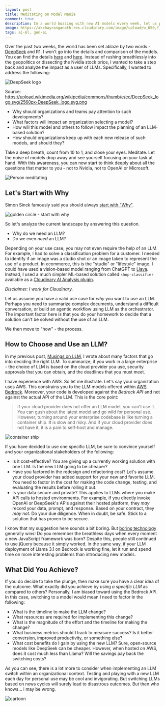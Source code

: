 ```yaml
---
layout: post
title: Meditating on Model Mania
comment: true
description: In a world buzzing with new AI models every week, let us pause to consider what truly matters when choosing an LLM for your organization.
image: https://akshayranganath-res.cloudinary.com/image/upload/w_650,f_auto,q_auto/blog/meditating-on-model-mania_wmqj2t
tags: ai-ml, gen-ai
---
```


Over the past two weeks, the world has been set ablaze by two words - [DeepSeek](https://www.deepseek.com/) and R1. I won't go into the details and comparison of the models. You can find the details [here](https://www.techtarget.com/whatis/feature/DeepSeek-explained-Everything-you-need-to-know) and [here](https://www.geekwire.com/2025/deepseeks-new-model-shows-that-ai-expertise-might-matter-more-than-compute-in-2025/). Instead of rushing breathlessly into the geopolitics or dissecting the Nvidia stock price, I wanted to take a step back and analyze the impact as a user of LLMs. Specifically, I wanted to address the following:

![DeepSeek logo](https://akshayranganath-res.cloudinary.com/image/upload/w_650,f_auto,q_auto/blog/deepseek-logo.png)

Source: https://upload.wikimedia.org/wikipedia/commons/thumb/e/ec/DeepSeek_logo.svg/2560px-DeepSeek_logo.svg.png

* Why should organizations and teams pay attention to such developments?
* What factors will impact an organization selecting a model?
* How will this model and others to follow impact the planning of an LLM-based solution?
* How should organizations keep up with each new release of such models, and should they?

Take a deep breath, count from 10 to 1, and close your eyes. Meditate. Let the noise of models drop away and see yourself focusing on your task at hand. With this awareness, you can now start to think deeply about all the questions that matter to you - not to Nvidia, not to OpenAI or Microsoft.

![Person meditating](https://akshayranganath-res.cloudinary.com/image/upload/w_650,f_auto,q_auto/blog/meditating-on-model-mania_wmqj2t)

## Let's Start with Why

Simon Sinek famously said you should always [start with "Why"](https://www.youtube.com/watch?v=u4ZoJKF_VuA). 

![golden circle - start with why](https://akshayranganath-res.cloudinary.com/image/upload/e_trim/e_sharpen,w_650,f_auto,q_auto/blog/start-with-why.png)

So let's analyze the current landscape by answering this question.

* Why do we need an LLM? 
* Do we even _need_ an LLM?

Depending on your use case, you may not even require the help of an LLM. For example, I had to solve a classification problem for a customer. I needed to identify if an image was a studio shot or an image taken to represent the use of a product. In ecommerce, this is the "studio" or "lifestyle" image. I could have used a vision-based model ranging from ChatGPT to [Llava](https://github.com/haotian-liu/LLaVA). Instead, I used a much simpler ML-based solution called `shop-classifier` available as a [Cloudinary AI Analysis plugin](https://cloudinary.com/documentation/cloudinary_ai_content_analysis_addon).

_Disclaimer: I work for Cloudinary._

Let us assume you have a valid use case for _why_ you want to use an LLM. Perhaps you need to summarize complex documents, understand a difficult conversation, or build an agentic workflow using LLM as the orchestrator. The important factor here is that you do your homework to decide that a solution can't be solved without the use of an LLM.

We then move to "how" - the process.

## How to Choose and Use an LLM?

In my previous post, [Musings on LLM](https://akshayranganath.github.io/Musings-on-LLMs/), I wrote about many factors that go into deciding the right LLM. To summarize, if you work in a large enterprise - the choice of LLM is based on the cloud provider you use, security approvals that you can obtain, and the deadlines that you must meet.

I have experience with AWS. So let me illustrate. Let's say your organization uses AWS. This constrains you to the LLM models offered within [AWS Bedrock](https://aws.amazon.com/bedrock/). Moreover, your code is developed against the _Bedrock API_ and not against the actual API of the LLM. This is the core point:

> If your cloud provider does not offer an LLM model, you can't use it. You can gush about the latest model and go wild for personal use. However, turning around your enterprise codebase is like turning a container ship. It is slow and risky. And if your cloud provider does not have it, it is a pain to self-host and manage. 

![container ship](https://akshayranganath-res.cloudinary.com/image/upload/w_650,f_auto,q_auto/blog/container-ship)

If you have decided to use one specific LLM, be sure to convince yourself and your organizational stakeholders of the following:

* Is it cost-effective? You are giving up a currently working solution with one LLM. Is the new LLM going to be cheaper?
* Have you factored in the redesign and refactoring cost? Let's assume your cloud provider has added support for your new and favorite LLM. You need to factor in the cost for making the code change, testing, and evaluating the results before rolling it out.
* Is your data secure and private? This applies to LLMs where you make API calls to hosted environments. For example, if you directly invoke OpenAI or DeepSeek's APIs against their hosted platform, they _may_ record your data, prompt, and response. Based on your contract, they _may not_. Do your due diligence. When in doubt, be safe. Stick to a solution that has proven to be secure.

I know that my suggestion here sounds a bit boring. But [boring technology](https://boringtechnology.club/) generally wins! Do you remember the breathless days when every moment a new JavaScript framework was born? Despite this, people still continued to use jQuery because it simply worked. In the same way, if your LLM deployment of Llama 3.1 on Bedrock is working fine, let it run and spend time on more interesting problems than introducing new models.

## What Did You Achieve?

If you do decide to take the plunge, then make sure you have a clear idea of the outcome. What exactly did you achieve by using _a specific LLM_ as compared to others? Personally, I am biased toward using the Bedrock API. In this case, switching to a model would mean I need to factor in the following:

* What is the timeline to make the LLM change? 
* What resources are required for implementing this change?
* What is the magnitude of the effort and the timeline for making the change?
* What business metrics should I track to measure success? Is it better conversion, improved productivity, or something else?
* What cost benefits do I gain by using the new LLM? Sure, open-source models like DeepSeek can be cheaper. However, when hosted on AWS, does it cost much less than Llama? Will the savings pay back the switching costs? 

As you can see, there is a lot more to consider when implementing an LLM switch within an organizational context. Testing and playing with a new LLM each day for personal use may be cool and invigorating. But switching LLMs based on news cycles will surely lead to disastrous outcomes. But then who knows... I may be wrong.

![cartoon](https://akshayranganath-res.cloudinary.com/image/upload/f_auto,q_auto,e_sharpen,w_650,c_limit/blog/technology-change.jpg)